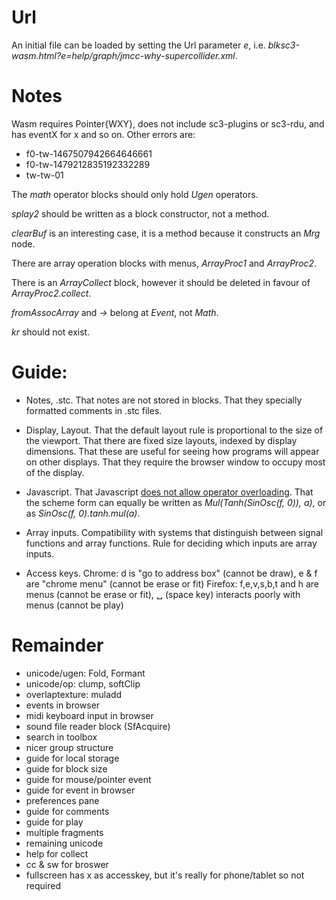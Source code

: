 # Url

An initial file can be loaded by setting the Url parameter _e_,
i.e. _blksc3-wasm.html?e=help/graph/jmcc-why-supercollider.xml_.

# Notes

Wasm requires Pointer{WXY}, does not include sc3-plugins or sc3-rdu, and has eventX for x and so on.
Other errors are:

- f0-tw-1467507942664646661
- f0-tw-1479212835192332289
- tw-tw-01

The _math_ operator blocks should only hold _Ugen_ operators.

_splay2_ should be written as a block constructor, not a method.

_clearBuf_ is an interesting case, it is a method because it constructs an _Mrg_ node.

There are array operation blocks with menus, _ArrayProc1_ and _ArrayProc2_.

There is an _ArrayCollect_ block, however it should be deleted in favour of _ArrayProc2.collect_.

_fromAssocArray_ and _->_ belong at _Event_, not _Math_.

_kr_ should not exist.

# Guide:

- Notes, .stc.
  That notes are not stored in blocks.
  That they specially formatted comments in .stc files.

- Display, Layout.
  That the default layout rule is proportional to the size of the viewport.
  That there are fixed size layouts,  indexed by display dimensions.
  That these are useful for seeing how programs will appear on other displays.
  That they require the browser window to occupy most of the display.

- Javascript.
  That Javascript [does not allow operator overloading](https://github.com/tc39/proposal-operator-overloading).
  That the scheme form can equally be written as _Mul(Tanh(SinOsc(f, 0)), a)_,
  or as _SinOsc(f, 0).tanh.mul(a)_.

- Array inputs.
  Compatibility with systems that distinguish between signal functions and array functions.
  Rule for deciding which inputs are array inputs.

- Access keys.
  Chrome: d is "go to address box" (cannot be draw), e & f are "chrome menu" (cannot be erase or fit)
  Firefox: f,e,v,s,b,t and h are menus (cannot be erase or fit), ␣ (space key) interacts poorly with menus (cannot be play)

# Remainder

- unicode/ugen: Fold, Formant
- unicode/op: clump, softClip
- overlaptexture: muladd
- events in browser
- midi keyboard input in browser
- sound file reader block (SfAcquire)
- search in toolbox
- nicer group structure
- guide for local storage
- guide for block size
- guide for mouse/pointer event
- guide for event in browser
- preferences pane
- guide for comments
- guide for play
- multiple fragments
- remaining unicode
- help for collect
- cc & sw for broswer
- fullscreen has x as accesskey, but it's really for phone/tablet so not required
